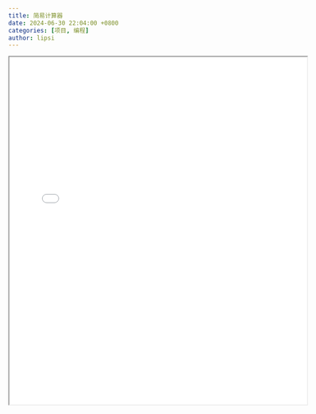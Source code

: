 ```yaml
---
title: 简易计算器
date: 2024-06-30 22:04:00 +0800
categories: [项目, 编程]
author: lipsi
---
```

<center>
<iframe src="{{ '/test/calculator/index.html' | relative_url }}" width="600" height="700"></iframe>
</center>